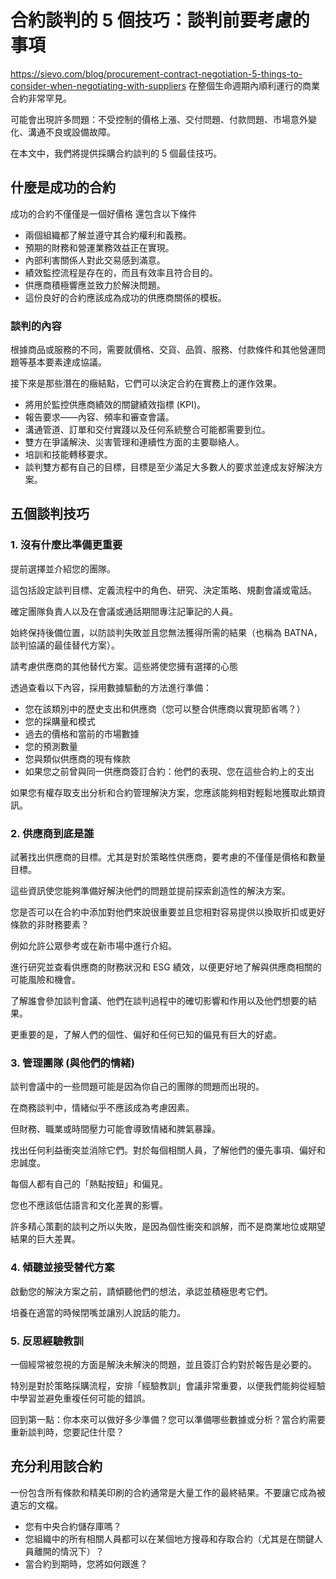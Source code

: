 # 合約談判的 5 個技巧：談判前要考慮的事項

https://sievo.com/blog/procurement-contract-negotiation-5-things-to-consider-when-negotiating-with-suppliers
在整個生命週期內順利運行的商業合約非常罕見。

可能會出現許多問題：不受控制的價格上漲、交付問題、付款問題、市場意外變化、溝通不良或設備故障。 

在本文中，我們將提供採購合約談判的 5 個最佳技巧。

## 什麼是成功的合約

成功的合約不僅僅是一個好價格 還包含以下條件

- 兩個組織都了解並遵守其合約權利和義務。 
- 預期的財務和營運業務效益正在實現。 
- 內部利害關係人對此交易感到滿意。
- 績效監控流程是存在的，而且有效率且符合目的。 
- 供應商積極響應並致力於解決問題。 
- 這份良好的合約應該成為成功的供應商關係的模板。 

### 談判的內容

根據商品或服務的不同，需要就價格、交貨、品質、服務、付款條件和其他營運問題等基本要素達成協議。

接下來是那些潛在的癥結點，它們可以決定合約在實務上的運作效果。

- 將用於監控供應商績效的關鍵績效指標 (KPI)。 
- 報告要求——內容、頻率和審查會議。 
- 溝通管道、訂單和交付實踐以及任何系統整合可能都需要到位。 
- 雙方在爭議解決、災害管理和連續性方面的主要聯絡人。 
- 培訓和技能轉移要求。 
- 談判雙方都有自己的目標，目標是至少滿足大多數人的要求並達成友好解決方案。

## 五個談判技巧

### 1\. 沒有什麼比準備更重要

提前選擇並介紹您的團隊。

這包括設定談判目標、定義流程中的角色、研究、決定策略、規劃會議或電話。

確定團隊負責人以及在會議或通話期間專注記筆記的人員。

始終保持後備位置，以防談判失敗並且您無法獲得所需的結果（也稱為 BATNA，談判協議的最佳替代方案）。

請考慮供應商的其他替代方案。這些將使您擁有選擇的心態

透過查看以下內容，採用數據驅動的方法進行準備：

- 您在該類別中的歷史支出和供應商（您可以整合供應商以實現節省嗎？） 
- 您的採購量和模式
- 過去的價格和當前的市場數據 
- 您的預測數量 
- 您與類似供應商的現有條款
- 如果您之前曾與同一供應商簽訂合約：他們的表現、您在這些合約上的支出

如果您有權存取支出分析和合約管理解決方案，您應該能夠相對輕鬆地獲取此類資訊。

### 2\. 供應商到底是誰

試著找出供應商的目標。尤其是對於策略性供應商，要考慮的不僅僅是價格和數量目標。

這些資訊使您能夠準備好解決他們的問題並提前探索創造性的解決方案。

您是否可以在合約中添加對他們來說很重要並且您相對容易提供以換取折扣或更好條款的非財務要素？

例如允許公眾參考或在新市場中進行介紹。 

進行研究並查看供應商的財務狀況和 ESG 績效，以便更好地了解與供應商相關的可能風險和機會。

了解誰會參加談判會議、他們在談判過程中的確切影響和作用以及他們想要的結果。

更重要的是，了解人們的個性、偏好和任何已知的偏見有巨大的好處。

### 3\. 管理團隊 (與他們的情緒)

談判會議中的一些問題可能是因為你自己的團隊的問題而出現的。

在商務談判中，情緒似乎不應該成為考慮因素。

但財務、職業或時間壓力可能會導致情緒和脾氣暴躁。

找出任何利益衝突並消除它們。對於每個相關人員，了解他們的優先事項、偏好和忠誠度。

 

每個人都有自己的「熱點按鈕」和偏見。

您也不應該低估語言和文化差異的影響。

許多精心策劃的談判之所以失敗，是因為個性衝突和誤解，而不是商業地位或期望結果的巨大差異。

### 4\. 傾聽並接受替代方案

 啟動您的解決方案之前，請傾聽他們的想法，承認並積極思考它們。 

培養在適當的時候閉嘴並讓別人說話的能力。 

### 5\. 反思經驗教訓

一個經常被忽視的方面是解決未解決的問題，並且簽訂合約對於報告是必要的。

特別是對於策略採購流程，安排「經驗教訓」會議非常重要，以便我們能夠從經驗中學習並避免重複任何可能的錯誤。 

回到第一點：你本來可以做好多少準備？您可以準備哪些數據或分析？當合約需要重新談判時，您要記住什麼？ 

## 充分利用該合約

一份包含所有條款和精美印刷的合約通常是大量工作的最終結果。不要讓它成為被遺忘的文檔。

- 您有中央合約儲存庫嗎？
- 您組織中的所有相關人員都可以在某個地方搜尋和存取合約（尤其是在關鍵人員離開的情況下）？
- 當合約到期時，您將如何跟進？

 

 